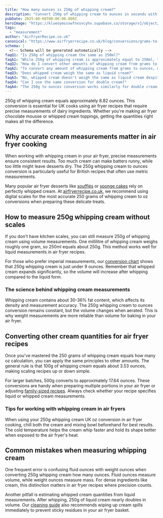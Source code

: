 ```yaml
---
title: "How many ounces is 250g of whipping cream?"
description: "Convert 250g of whipping cream to ounces in seconds with our easy guide. Perfect for air fryer recipes and precise baking measurements."
pubDate: 2025-08-08T00:00:00.000Z
heroImage: "https://klueoymssxwfnxsvcyhv.supabase.co/storage/v1/object/public/Shmucket/250g-whipping-cream-to-ounces.webp"
tags:
  - "measurement"
author: "AirFryerRecipe.co.uk"
canonical: "https://www.airfryerrecipe.co.uk/blog/conversions/grams-to-ounces/250g-whipping-cream-to-ounces"
schema: |
  <!-- Schema will be generated automatically -->
faqQ1: "Is 250g of whipping cream the same as 250ml?"
faqA1: "While 250g of whipping cream is approximately equal to 250ml, this isn't always exact. The density of cream means weight and volume measurements can vary slightly, especially with different fat contents. For air fryer recipes where precision matters, weighing your cream gives the most accurate results."
faqQ2: "How do I convert other amounts of whipping cream from grams to ounces?"
faqA2: "To convert any amount of whipping cream from grams to ounces, multiply the grams by 0.0353. For example, 100g would be 3.53 ounces, and 500g would be 17.65 ounces. This simple calculation works for all your air fryer recipes requiring precise cream measurements."
faqQ3: "Does whipped cream weigh the same as liquid cream?"
faqA3: "No, whipped cream doesn't weigh the same as liquid cream despite containing the same ingredients. When you whip cream, you incorporate air which increases volume but not weight. 250g of liquid cream remains 250g after whipping, but will fill much more space in your measuring cup or air fryer dish."
faqQ4: "Can I use the same conversion for double cream?"
faqA4: "The 250g to ounces conversion works similarly for double cream, but be aware that double cream's higher fat content (about 48%) makes it denser. You might need slightly less double cream by volume to achieve the same weight as whipping cream in your air fryer recipes. Always check your specific cream type's density if precision is crucial."
---
```

<p>250g of whipping cream equals approximately 8.82 ounces. This conversion is essential for UK cooks using air fryer recipes that require precise measurements of dairy ingredients. Whether you're making air fryer chocolate mousse or whipped cream toppings, getting the quantities right makes all the difference.</p>

<h2>Why accurate cream measurements matter in air fryer cooking</h2>
<p>When working with whipping cream in your air fryer, precise measurements ensure consistent results. Too much cream can make batters runny, while too little might leave desserts dry. The 250g whipping cream to ounces conversion is particularly useful for British recipes that often use metric measurements.</p>
<p>Many popular air fryer desserts like <a href=https://www.airfryerrecipe.co.uk/recipe-category/dessert>soufflés</a> or <a href=https://www.airfryerrecipe.co.uk/recipe-category/cakes>sponge cakes</a> rely on perfectly whipped cream. At <a href=https://www.airfryerrecipe.co.uk>airfryerrecipe.co.uk</a>, we recommend using digital scales for the most accurate 250 grams of whipping cream to oz conversions when preparing these delicate treats.</p>

<h2>How to measure 250g whipping cream without scales</h2>
<p>If you don't have kitchen scales, you can still measure 250g of whipping cream using volume measurements. One millilitre of whipping cream weighs roughly one gram, so 250ml equals about 250g. This method works well for liquid measurements in air fryer recipes.</p>
<p>For those who prefer imperial measurements, our <a href=https://www.airfryerrecipe.co.uk/air-fryer-conversion-chart>conversion chart</a> shows that 250g whipping cream is just under 9 ounces. Remember that whipped cream expands significantly, so the volume will increase after whipping compared to the liquid form.</p>

<h3>The science behind whipping cream measurements</h3>
<p>Whipping cream contains about 30-36% fat content, which affects its density and measurement accuracy. The 250g whipping cream to ounces conversion remains constant, but the volume changes when aerated. This is why weight measurements are more reliable than volume for baking in your air fryer.</p>

<h2>Converting other cream quantities for air fryer recipes</h2>
<p>Once you've mastered the 250 grams of whipping cream equals how many oz calculation, you can apply the same principles to other amounts. The general rule is that 100g of whipping cream equals about 3.53 ounces, making scaling recipes up or down simple.</p>
<p>For larger batches, 500g converts to approximately 17.64 ounces. These conversions are handy when preparing multiple portions in your air fryer or adjusting <a href=https://www.airfryerrecipe.co.uk/recipes>family-sized recipes</a>. Always check whether your recipe specifies liquid or whipped cream measurements.</p>

<h3>Tips for working with whipping cream in air fryers</h3>
<p>When using your 250g whipping cream UK oz conversion in air fryer cooking, chill both the cream and mixing bowl beforehand for best results. The cold temperature helps the cream whip faster and hold its shape better when exposed to the air fryer's heat.</p>

<h2>Common mistakes when measuring whipping cream</h2>
<p>One frequent error is confusing fluid ounces with weight ounces when converting 250g whipping cream how many ounces. Fluid ounces measure volume, while weight ounces measure mass. For dense ingredients like cream, this distinction matters in air fryer recipes where precision counts.</p>
<p>Another pitfall is estimating whipped cream quantities from liquid measurements. After whipping, 250g of liquid cream nearly doubles in volume. Our <a href=https://www.airfryerrecipe.co.uk/air-fryer-cleaner>cleaning guide</a> also recommends wiping up cream spills immediately to prevent sticky residues in your air fryer basket.</p>
